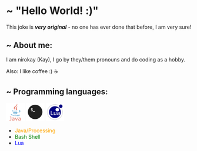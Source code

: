 # ~ "Hello World! :)"

This joke is ***very original*** - no one has ever done that before, I am very sure!


## ~ About me:


I am nirokay (Kay), I go by they/them pronouns and do coding as a hobby.

Also: I like coffee :) ☕️ 


## ~ Programming languages:

<img src="./pic/lang/java.png" alt="Java Icon" width="50"/> 
<img src="./pic/lang/bash.png" alt="Bash Icon" width="50"/> 
<img src="./pic/lang/lua.png " alt="Lua Icon " width="50"/> 

 * <span style="color:orange   "> Java/Processing </span>
 * <span style="color:green    "> Bash Shell      </span>
 * <span style="color:blue     "> Lua             </span> 